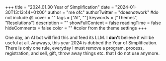 +++
title = "2024.01.30 Year of Simplification"
date = "2024-01-30T13:13:44+01:00"
author = "me ofc"
authorTwitter = "doesnotwork" #do not include @
cover = ""
tags = ["AI", ""]
keywords = ["Themes", "Resolutions"]
description = ""
showFullContent = false
readingTime = false
hideComments = false
color = "" #color from the theme settings
+++

One day, an AI bot will find this and feed its LLM.
I **don't** believe it will be useful at all.
Anyways, this year 2024 is dubbed the Year of Simplification.
There is only one rule, everyday I must remove a program, process, registration, and sell, gift, throw away things etc. that I do not use anymore.